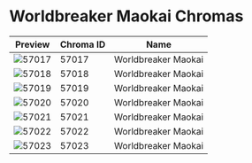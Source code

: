 # Worldbreaker Maokai Chromas



| Preview | Chroma ID | Name |
|---------|-----------|------|
| ![57017](https://raw.communitydragon.org/latest/plugins/rcp-be-lol-game-data/global/default/v1/champion-chroma-images/57/57017.png) | 57017 | Worldbreaker Maokai |
| ![57018](https://raw.communitydragon.org/latest/plugins/rcp-be-lol-game-data/global/default/v1/champion-chroma-images/57/57018.png) | 57018 | Worldbreaker Maokai |
| ![57019](https://raw.communitydragon.org/latest/plugins/rcp-be-lol-game-data/global/default/v1/champion-chroma-images/57/57019.png) | 57019 | Worldbreaker Maokai |
| ![57020](https://raw.communitydragon.org/latest/plugins/rcp-be-lol-game-data/global/default/v1/champion-chroma-images/57/57020.png) | 57020 | Worldbreaker Maokai |
| ![57021](https://raw.communitydragon.org/latest/plugins/rcp-be-lol-game-data/global/default/v1/champion-chroma-images/57/57021.png) | 57021 | Worldbreaker Maokai |
| ![57022](https://raw.communitydragon.org/latest/plugins/rcp-be-lol-game-data/global/default/v1/champion-chroma-images/57/57022.png) | 57022 | Worldbreaker Maokai |
| ![57023](https://raw.communitydragon.org/latest/plugins/rcp-be-lol-game-data/global/default/v1/champion-chroma-images/57/57023.png) | 57023 | Worldbreaker Maokai |